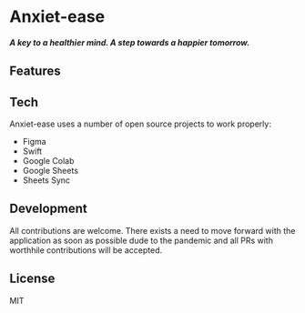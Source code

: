 # Anxiet-ease
##### A key to a healthier mind. A step towards a happier tomorrow.





## Features



## Tech

Anxiet-ease uses a number of open source projects to work properly:

- Figma
- Swift
- Google Colab
- Google Sheets
- Sheets Sync


## Development

All contributions are welcome. There exists a need to move forward with the application as soon as possible dude to the pandemic and all PRs with worthhile contributions will be accepted.


## License

MIT

